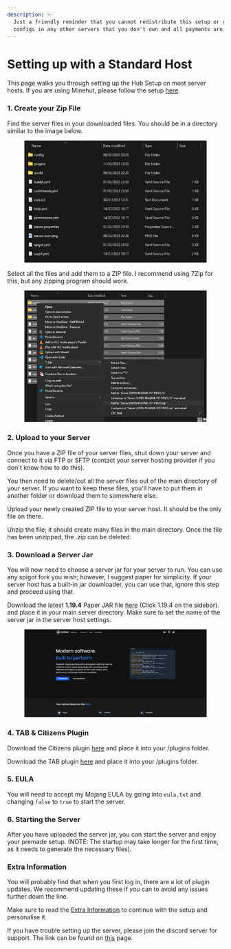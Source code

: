 ```yaml
---
description: >-
  Just a friendly reminder that you cannot redistribute this setup or re-use
  configs in any other servers that you don't own and all payments are final.
---
```


# Setting up with a Standard Host

This page walks you through setting up the Hub Setup on most server hosts. If you are using Minehut, please follow the setup [here](../boxpvp-setup/setting-up-with-minehut.md).

### 1. Create your Zip File

Find the server files in your downloaded files. You should be in a directory similar to the image below.

<figure><img src="../../.gitbook/assets/image (23).png" alt=""><figcaption></figcaption></figure>

Select all the files and add them to a ZIP file. I recommend using 7Zip for this, but any zipping program should work.

<figure><img src="../../.gitbook/assets/image (27).png" alt=""><figcaption></figcaption></figure>

### 2. Upload to your Server

Once you have a ZIP file of your server files, shut down your server and connect to it via FTP or SFTP (contact your server hosting provider if you don't know how to do this).

You then need to delete/cut all the server files out of the main directory of your server. If you want to keep these files, you'll have to put them in another folder or download them to somewhere else.

Upload your newly created ZIP file to your server host. It should be the only file on there.

Unzip the file; it should create many files in the main directory. Once the file has been unzipped, the .zip can be deleted.

### 3. Download a Server Jar

You will now need to choose a server jar for your server to run. You can use any spigot fork you wish; however, I suggest paper for simplicity. If your server host has a built-in jar downloader, you can use that, ignore this step and proceed using that.

Download the latest **1.19.4** Paper JAR file [here](https://papermc.io/downloads/all) (Click 1.19.4 on the sidebar). and place it in your main server directory. Make sure to set the name of the server jar in the server host settings.

<figure><img src="../../.gitbook/assets/image (25).png" alt=""><figcaption></figcaption></figure>

### 4. TAB & Citizens Plugin

Download the Citizens plugin [here](https://ci.citizensnpcs.co/job/Citizens2/) and place it into your /plugins folder.

Download the TAB plugin [here](https://github.com/NEZNAMY/TAB/releases) and place it into your /plugins folder.

### 5. EULA

You will need to accept my Mojang EULA by going into `eula.txt` and changing `false` to `true` to start the server.

### 6. Starting the Server

After you have uploaded the server jar, you can start the server and enjoy your premade setup. (NOTE: The startup may take longer for the first time, as it needs to generate the necessary files).

### Extra Information

You will probably find that when you first log in, there are a lot of plugin updates. We recommend updating these if you can to avoid any issues further down the line.

Make sure to read the [Extra Information](../boxpvp-setup/extra-information.md) to continue with the setup and personalise it.

If you have trouble setting up the server, please join the discord server for support. The link can be found on [this](../../) page.




